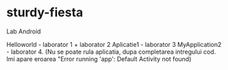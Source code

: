 # sturdy-fiesta
Lab Android

Helloworld - laborator 1 + laborator 2
Aplicatie1 - laborator 3
MyApplication2 - laborator 4. (Nu se poate rula aplicatia, dupa completarea intregului cod. Imi apare eroarea "Error running 'app': Default Activity not found)
